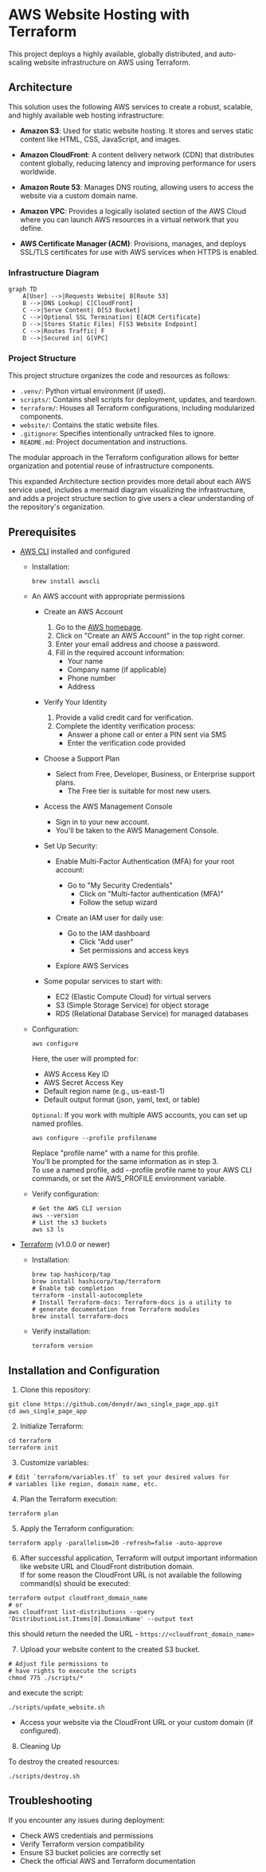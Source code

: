 # AWS Website Hosting with Terraform

This project deploys a highly available, globally distributed, and auto-scaling website infrastructure on AWS using Terraform.

## Architecture

This solution uses the following AWS services to create a robust, scalable, and highly available web hosting infrastructure:

- **Amazon S3**: Used for static website hosting. It stores and serves static content like HTML, CSS, JavaScript, and images.

- **Amazon CloudFront**: A content delivery network (CDN) that distributes content globally, reducing latency and improving performance for users worldwide.

- **Amazon Route 53**: Manages DNS routing, allowing users to access the website via a custom domain name.

- **Amazon VPC**: Provides a logically isolated section of the AWS Cloud where you can launch AWS resources in a virtual network that you define.

- **AWS Certificate Manager (ACM)**: Provisions, manages, and deploys SSL/TLS certificates for use with AWS services when HTTPS is enabled.

### Infrastructure Diagram

```mermaid
graph TD
    A[User] -->|Requests Website| B[Route 53]
    B -->|DNS Lookup| C[CloudFront]
    C -->|Serve Content| D[S3 Bucket]
    C -->|Optional SSL Termination| E[ACM Certificate]
    D -->|Stores Static Files| F[S3 Website Endpoint]
    C -->|Routes Traffic| F
    D -->|Secured in| G[VPC]
```      

### Project Structure



This project structure organizes the code and resources as follows:  

- `.venv/`: Python virtual environment (if used).  
- `scripts/`: Contains shell scripts for deployment, updates, and teardown.  
- `terraform/`: Houses all Terraform configurations, including modularized components.  
- `website/`: Contains the static website files.  
- `.gitignore`: Specifies intentionally untracked files to ignore.  
- `README.md`: Project documentation and instructions.  

The modular approach in the Terraform configuration allows for better organization 
and potential reuse of infrastructure components.  

This expanded Architecture section provides more detail about each AWS 
service used, includes a mermaid diagram visualizing the infrastructure, 
and adds a project structure section to give users a clear understanding 
of the repository's organization. 

## Prerequisites

- [AWS CLI](https://aws.amazon.com/cli/) installed and configured  
  - Installation:  
    ```shell
    brew install awscli 
    ```  

  - An AWS account with appropriate permissions  

    - Create an AWS Account  
  
      1. Go to the [AWS homepage](https://aws.amazon.com/).
      2. Click on "Create an AWS Account" in the top right corner.
      3. Enter your email address and choose a password.
      4. Fill in the required account information:
         - Your name
         - Company name (if applicable)
         - Phone number
         - Address

    - Verify Your Identity

      1. Provide a valid credit card for verification.
      2. Complete the identity verification process:
         - Answer a phone call or enter a PIN sent via SMS
         - Enter the verification code provided

    - Choose a Support Plan

      - Select from Free, Developer, Business, or Enterprise support plans.
        - The Free tier is suitable for most new users.

    - Access the AWS Management Console

      - Sign in to your new account.
      - You'll be taken to the AWS Management Console.

    - Set Up Security:  

      - Enable Multi-Factor Authentication (MFA) for your root account:
        - Go to "My Security Credentials"
          - Click on "Multi-factor authentication (MFA)"
          - Follow the setup wizard
    
      - Create an IAM user for daily use:
        - Go to the IAM dashboard
          - Click "Add user"
          - Set permissions and access keys

      - Explore AWS Services

    - Some popular services to start with:
      - EC2 (Elastic Compute Cloud) for virtual servers
      - S3 (Simple Storage Service) for object storage
      - RDS (Relational Database Service) for managed databases

  - Configuration:  
    ```shell
    aws configure
    ```  
    Here, the user will prompted for:  
    - AWS Access Key ID  
    - AWS Secret Access Key  
    - Default region name (e.g., us-east-1)  
    - Default output format (json, yaml, text, or table)  
    
    `Optional`: If you work with multiple AWS accounts, you can set up named profiles.  
    ```shell
    aws configure --profile profilename
    ```  
    Replace "profile name" with a name for this profile.  
    You'll be prompted for the same information as in step 3.   
    To use a named profile, add --profile profile name to your AWS CLI commands, 
    or set the AWS_PROFILE environment variable.    
  
  - Verify configuration:  
    ```shell
    # Get the AWS CLI version
    aws --version
    # List the s3 buckets
    aws s3 ls
    ```  
  

- [Terraform](https://www.terraform.io/downloads.html) (v1.0.0 or newer)  
  - Installation:  
    ```shell
    brew tap hashicorp/tap
    brew install hashicorp/tap/terraform
    # Enable tab completion
    terraform -install-autocomplete
    # Install Terraform-docs: Terraform-docs is a utility to
    # generate documentation from Terraform modules
    brew install terraform-docs
    ```  
  - Verify installation:  
    ```shell
    terraform version
    ```

## Installation and Configuration

1. Clone this repository:  

```shell
git clone https://github.com/denydr/aws_single_page_app.git
cd aws_single_page_app
```

2. Initialize Terraform:  

```shell
cd terraform
terraform init
```  

3. Customize variables:  

```shell
# Edit `terraform/variables.tf` to set your desired values for 
# variables like region, domain name, etc.
```  

4. Plan the Terraform execution:  

```shell
terraform plan
```  

5. Apply the Terraform configuration:  

```shell
terraform apply -parallelism=20 -refresh=false -auto-approve
```  

6. After successful application, Terraform will output important 
information like website URL and CloudFront distribution domain.  
If for some reason the CloudFront URL is not available the following command(s) 
should be executed:  

```shell
terraform output cloudfront_domain_name
# or
aws cloudfront list-distributions --query 'DistributionList.Items[0].DomainName' --output text
```  

this should return the needed the URL - `https://<cloudfront_domain_name>`  

7. Upload your website content to the created S3 bucket.  

```shell
# Adjust file permissions to 
# have rights to execute the scripts
chmod 775 ./scripts/*
```  
and execute the script:  
```shell
./scripts/update_website.sh
```  

- Access your website via the CloudFront URL or your custom domain (if configured).  

8. Cleaning Up  

To destroy the created resources:  

```shell
./scripts/destroy.sh
```

## Troubleshooting  

If you encounter any issues during deployment:  
- Check AWS credentials and permissions  
- Verify Terraform version compatibility
- Ensure S3 bucket policies are correctly set  
- Check the official AWS and Terraform documentation  